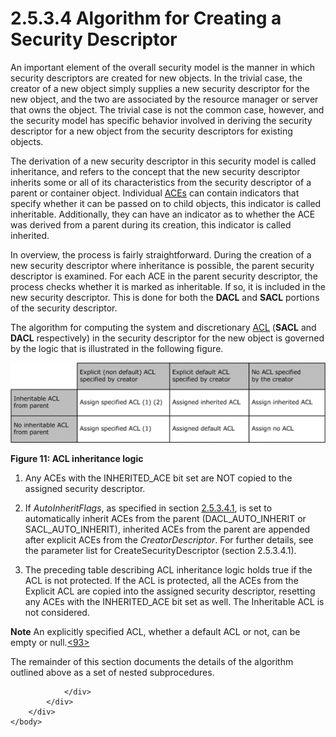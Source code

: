 <html dir="LTR" xmlns:mshelp="http://msdn.microsoft.com/mshelp" xmlns:ddue="http://ddue.schemas.microsoft.com/authoring/2003/5" xmlns:xlink="http://www.w3.org/1999/xlink" xmlns:tool="http://www.microsoft.com/tooltip">
    <head>
        <meta http-equiv="Content-Type" content="text/html; CHARSET=utf-8"></meta>
        <meta name="save" content="history"></meta>
        <title>2.5.3.4 Algorithm for Creating a Security Descriptor</title>
        <xml>
            <mshelp:toctitle title="2.5.3.4 Algorithm for Creating a Security Descriptor"></mshelp:toctitle>
            <mshelp:rltitle title="[MS-DTYP]: Algorithm for Creating a Security Descriptor"></mshelp:rltitle>
            <mshelp:keyword index="A" term="0f0c6ffc-f57d-47f8-a6c8-63889e874e24"></mshelp:keyword>
            <mshelp:attr name="DCSext.ContentType" value="open specification"></mshelp:attr>
            <mshelp:attr name="AssetID" value="0f0c6ffc-f57d-47f8-a6c8-63889e874e24"></mshelp:attr>
            <mshelp:attr name="TopicType" value="kbRef"></mshelp:attr>
            <mshelp:attr name="DCSext.Title" value="[MS-DTYP]: Algorithm for Creating a Security Descriptor" />
        </xml>
    </head>
    <body>
        <div id="header">
            <h1 class="heading">2.5.3.4 Algorithm for Creating a Security Descriptor</h1>
        </div>
        <div id="mainSection">
            <div id="mainBody">
                <div id="allHistory" class="saveHistory"></div>
                <div id="sectionSection0" class="section" name="collapseableSection">
                    

<p>An important element of the overall security model is the
manner in which security descriptors are created for new objects. In the
trivial case, the creator of a new object simply supplies a new security
descriptor for the new object, and the two are associated by the resource
manager or server that owns the object. The trivial case is not the common
case, however, and the security model has specific behavior involved in deriving
the security descriptor for a new object from the security descriptors for
existing objects.</p>

<p>The derivation of a new security descriptor in this security
model is called inheritance, and refers to the concept that the new security
descriptor inherits some or all of its characteristics from the security
descriptor of a parent or container object. Individual <a href="d06e5a81-176e-46c6-9cf7-9137aad4455e.md">ACEs</a> can contain
indicators that specify whether it can be passed on to child objects, this
indicator is called inheritable. Additionally, they can have an indicator as to
whether the ACE was derived from a parent during its creation, this indicator
is called inherited.</p>

<p>In overview, the process is fairly straightforward. During
the creation of a new security descriptor where inheritance is possible, the
parent security descriptor is examined. For each ACE in the parent security
descriptor, the process checks whether it is marked as inheritable. If so, it
is included in the new security descriptor. This is done for both the <b>DACL</b>
and <b>SACL</b> portions of the security descriptor.</p>

<p>The algorithm for computing the system and discretionary <a href="20233ed8-a6c6-4097-aafa-dd545ed24428.md">ACL</a> (<b>SACL</b> and <b>DACL</b>
respectively) in the security descriptor for the new object is governed by the
logic that is illustrated in the following figure.</p>

<p><img id="MS-DTYP_pict6d60026f-5ffd-15a5-bf51-8d916ce3fda8.png" src="MS-DTYP_files/image011.png" alt="ACL inheritance logic" title="ACL inheritance logic"></p>

<p><b>Figure 11: ACL inheritance logic</b></p>

<ol><li><p><span>    </span>Any ACEs with
the INHERITED_ACE bit set are NOT copied to the assigned security descriptor.</p>

</li><li><p><span>    </span>If <i>AutoInheritFlags</i>,
as specified in section <a href="98267ad6-66db-4a2c-972e-efb7d4603da1.md">2.5.3.4.1</a>,
is set to automatically inherit ACEs from the parent (DACL_AUTO_INHERIT or
SACL_AUTO_INHERIT), inherited ACEs from the parent are appended after explicit
ACEs from the <i>CreatorDescriptor</i>. For further details, see the parameter
list for CreateSecurityDescriptor (section 2.5.3.4.1).</p>

</li><li><p><span>    </span>The preceding
table describing ACL inheritance logic holds true if the ACL is not protected.
If the ACL is protected, all the ACEs from the Explicit ACL are copied into the
assigned security descriptor, resetting any ACEs with the INHERITED_ACE bit set
as well. The Inheritable ACL is not considered.</p>

</li></ol><p><b>Note</b>  An explicitly specified ACL, whether
a default ACL or not, can be empty or null.<a id="Appendix_A_Target_93"></a><a href="11e1608c-6169-4fbc-9c33-373fc9b224f4.md#Appendix_A_93" aria-label="Product behavior note 93">&lt;93&gt;</a></p>

<p>The remainder of this section documents the details of the
algorithm outlined above as a set of nested subprocedures.</p>


                </div>
            </div>
        </div>
    </body>
</html>